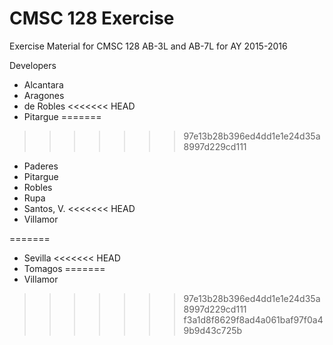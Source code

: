 # CMSC 128 Exercise

Exercise Material for CMSC 128 AB-3L and AB-7L for AY 2015-2016

Developers
* Alcantara
* Aragones
* de Robles
<<<<<<< HEAD
* Pitargue
=======
>>>>>>> 97e13b28b396ed4dd1e1e24d35a8997d229cd111
* Paderes
* Pitargue
* Robles
* Rupa
* Santos, V.
<<<<<<< HEAD
* Villamor

=======
* Sevilla
<<<<<<< HEAD
* Tomagos
=======
* Villamor
>>>>>>> 97e13b28b396ed4dd1e1e24d35a8997d229cd111
>>>>>>> f3a1d8f8629f8ad4a061baf97f0a49b9d43c725b
